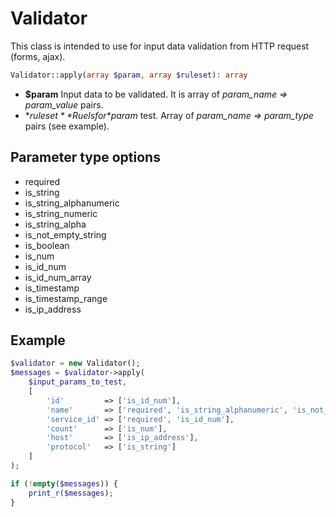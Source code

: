 # Validator
This class is intended to use for input data validation from HTTP request (forms, ajax).
```php
Validator::apply(array $param, array $ruleset): array
```
* **$param** Input data to be validated. It is array of *param_name => param_value* pairs. 
* **$ruleset** Ruels for *$param* test. Array of *param_name => param_type* pairs (see example).
## Parameter type options
* required
* is_string
* is_string_alphanumeric
* is_string_numeric
* is_string_alpha
* is_not_empty_string
* is_boolean
* is_num
* is_id_num
* is_id_num_array
* is_timestamp
* is_timestamp_range
* is_ip_address
## Example
```php
$validator = new Validator();
$messages = $validator->apply(
    $input_params_to_test,
    [
        'id'         => ['is_id_num'],
        'name'       => ['required', 'is_string_alphanumeric', 'is_not_empty_string'],
        'service_id' => ['required', 'is_id_num'],
        'count'      => ['is_num'],
        'host'       => ['is_ip_address'],
        'protocol'   => ['is_string']
    ]
);

if (!empty($messages)) {
    print_r($messages);
}
```
